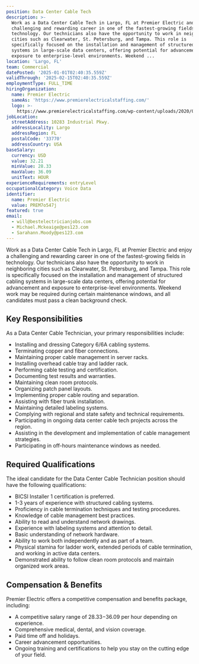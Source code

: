 ```yaml
---
position: Data Center Cable Tech
description: >-
  Work as a Data Center Cable Tech in Largo, FL at Premier Electric and enjoy a
  challenging and rewarding career in one of the fastest-growing fields in
  technology. Our technicians also have the opportunity to work in neighboring
  cities such as Clearwater, St. Petersburg, and Tampa. This role is
  specifically focused on the installation and management of structured cabling
  systems in large-scale data centers, offering potential for advancement and
  exposure to enterprise-level environments. Weekend ...
location: 'Largo, FL'
team: Commercial
datePosted: '2025-01-01T02:40:35.559Z'
validThrough: '2025-02-15T02:40:35.559Z'
employmentType: FULL_TIME
hiringOrganization:
  name: Premier Electric
  sameAs: 'https://www.premierelectricalstaffing.com/'
  logo: >-
    https://www.premierelectricalstaffing.com/wp-content/uploads/2020/05/Premier-Electrical-Staffing-logo.png
jobLocation:
  streetAddress: 10283 Industrial Pkwy.
  addressLocality: Largo
  addressRegion: FL
  postalCode: '33770'
  addressCountry: USA
baseSalary:
  currency: USD
  value: 32.21
  minValue: 28.33
  maxValue: 36.09
  unitText: HOUR
experienceRequirements: entryLevel
occupationalCategory: Voice Data
identifier:
  name: Premier Electric
  value: PREM7o547j
featured: true
email:
  - will@bestelectricianjobs.com
  - Michael.Mckeaige@pes123.com
  - Sarahann.Moody@pes123.com
---
```




Work as a Data Center Cable Tech in Largo, FL at Premier Electric and enjoy a challenging and rewarding career in one of the fastest-growing fields in technology. Our technicians also have the opportunity to work in neighboring cities such as Clearwater, St. Petersburg, and Tampa. This role is specifically focused on the installation and management of structured cabling systems in large-scale data centers, offering potential for advancement and exposure to enterprise-level environments. Weekend work may be required during certain maintenance windows, and all candidates must pass a clean background check.

## Key Responsibilities
As a Data Center Cable Technician, your primary responsibilities include:

- Installing and dressing Category 6/6A cabling systems.
- Terminating copper and fiber connections.
- Maintaining proper cable management in server racks.
- Installing overhead cable tray and ladder rack.
- Performing cable testing and certification.
- Documenting test results and warranties.
- Maintaining clean room protocols.
- Organizing patch panel layouts.
- Implementing proper cable routing and separation.
- Assisting with fiber trunk installation.
- Maintaining detailed labeling systems.
- Complying with regional and state safety and technical requirements.
- Participating in ongoing data center cable tech projects across the region.
- Assisting in the development and implementation of cable management strategies.
- Participating in off-hours maintenance windows as needed.

## Required Qualifications
The ideal candidate for the Data Center Cable Technician position should have the following qualifications:

- BICSI Installer 1 certification is preferred.
- 1-3 years of experience with structured cabling systems.
- Proficiency in cable termination techniques and testing procedures.
- Knowledge of cable management best practices.
- Ability to read and understand network drawings.
- Experience with labeling systems and attention to detail.
- Basic understanding of network hardware.
- Ability to work both independently and as part of a team.
- Physical stamina for ladder work, extended periods of cable termination, and working in active data centers.
- Demonstrated ability to follow clean room protocols and maintain organized work areas.

## Compensation & Benefits
Premier Electric offers a competitive compensation and benefits package, including:

- A competitive salary range of $28.33-$36.09 per hour depending on experience.
- Comprehensive medical, dental, and vision coverage.
- Paid time off and holidays.
- Career advancement opportunities.
- Ongoing training and certifications to help you stay on the cutting edge of your field.